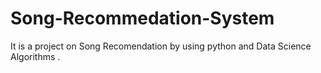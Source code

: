 # Song-Recommedation-System
It is a project on Song Recomendation by using python and Data Science Algorithms .
